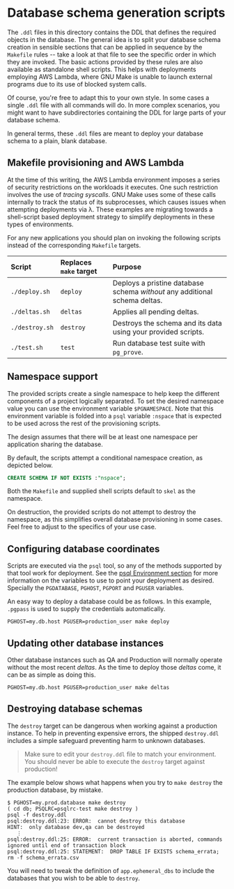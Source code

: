 # Database schema generation scripts

The `.ddl` files in this directory contains the DDL that defines the required objects in the database. The general idea is to split your database schema creation in sensible sections that can be applied in sequence by the `Makefile` rules -- take a look at that file to see the specific order in which they are invoked. The basic actions provided by these rules are also available as standalone shell scripts. This helps with deployments employing AWS Lambda, where GNU Make is unable to launch external programs due to its use of blocked system calls.

Of course, you're free to adapt this to your own style. In some cases a single `.ddl` file with all commands will do. In more complex scenarios, you might want to have subdirectories containing the DDL for large parts of your database schema.

In general terms, these `.ddl` files are meant to deploy your database schema to a plain, blank database.

## Makefile provisioning and AWS Lambda

At the time of this writing, the AWS Lambda environment imposes a series of security restrictions on the workloads it executes. One such restriction involves the use of _tracing syscalls_. GNU Make uses some of these calls internally to track the status of its subprocesses, which causes issues when attempting deployments via λ. These examples are migrating towards a shell-script based deployment strategy to simplify deployments in these types of environments.

For any new applications you should plan on invoking the following scripts instead of the corresponding `Makefile` targets.

| Script         | Replaces `make` target | Purpose |
| :------------- | :--------------------- | :------- |
| `./deploy.sh`  | `deploy`               | Deploys a pristine database schema _without_ any additional schema deltas. |
| `./deltas.sh`  | `deltas`               | Applies all pending deltas. |
| `./destroy.sh` | `destroy`              | Destroys the schema and its data using your provided scripts. |
| `./test.sh`    | `test`                 | Run database test suite with `pg_prove`. |

## Namespace support

The provided scripts create a single namespace to help keep the different components of a project logically separated. To set the desired namespace value you can use the environment variable `$PGNAMESPACE`. Note that this environment variable is folded into a `psql` variable `:nspace` that is expected to be used across the rest of the provisioning scripts.

The design assumes that there will be at least one namespace per application sharing the database.

By default, the scripts attempt a conditional namespace creation, as depicted below.

```sql
CREATE SCHEMA IF NOT EXISTS :"nspace";
```

Both the `Makefile` and supplied shell scripts default to `skel` as the namespace.

On destruction, the provided scripts do not attempt to destroy the namespace, as this simplifies overall database provisioning in some cases. Feel free to adjust to the specifics of your use case.

## Configuring database coordinates

Scripts are executed via the `psql` tool, so any of the methods supported by that tool work for deployment. See the [psql Environment section](https://www.postgresql.org/docs/9.6/static/app-psql.html#APP-PSQL-ENVIRONMENT) for more information on the variables to use to point your deployment as desired. Specially the `PGDATABASE`, `PGHOST`, `PGPORT` and `PGUSER` variables.

An easy way to deploy a database could be as follows. In this example, `.pgpass` is used to supply the credentials automatically.

    PGHOST=my.db.host PGUSER=production_user make deploy

## Updating other database instances

Other database instances such as QA and Production will normally operate without the most recent _deltas_. As the time to deploy those _deltas_ come, it can be as simple as doing this.

    PGHOST=my.db.host PGUSER=production_user make deltas

## Destroying database schemas

The `destroy` target can be dangerous when working against a production instance. To help in preventing expensive errors, the shipped `destroy.ddl` includes a simple safeguard preventing harm to unknown databases.

> Make sure to edit your `destroy.ddl` file to match your environment. You should never be able to execute the `destroy` target against production!

The example below shows what happens when you try to `make destroy` the production database, by mistake.

    $ PGHOST=my.prod.database make destroy
    ( cd db; PSQLRC=psqlrc-test make destroy )
    psql -f destroy.ddl
    psql:destroy.ddl:23: ERROR:  cannot destroy this database
    HINT:  only database dev,qa can be destroyed
       ⋮
    psql:destroy.ddl:25: ERROR:  current transaction is aborted, commands ignored until end of transaction block
    psql:destroy.ddl:25: STATEMENT:  DROP TABLE IF EXISTS schema_errata;
    rm -f schema_errata.csv

You will need to tweak the definition of `app.ephemeral_dbs` to include the databases that you wish to be able to `destroy`.
